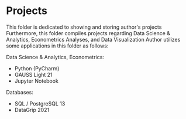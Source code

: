# Projects
This folder is dedicated to showing and storing author's projects
Furthermore, this folder compiles projects regarding Data Science & Analytics, Econometrics Analyses, and Data Visualization
Author utilizes some applications in this folder as follows:

Data Science & Analytics, Econometrics:
- Python (PyCharm)
- GAUSS Light 21
- Jupyter Notebook

Databases:
- SQL / PostgreSQL 13
- DataGrip 2021
